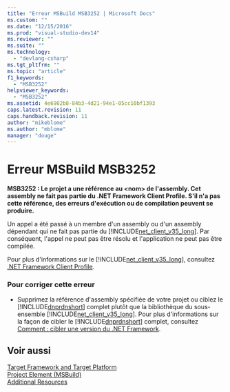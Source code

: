 ```yaml
---
title: "Erreur MSBuild MSB3252 | Microsoft Docs"
ms.custom: ""
ms.date: "12/15/2016"
ms.prod: "visual-studio-dev14"
ms.reviewer: ""
ms.suite: ""
ms.technology: 
  - "devlang-csharp"
ms.tgt_pltfrm: ""
ms.topic: "article"
f1_keywords: 
  - "MSB3252"
helpviewer_keywords: 
  - "MSB3252"
ms.assetid: 4e6982b8-84b3-4d21-94e1-05cc10bf1393
caps.latest.revision: 11
caps.handback.revision: 11
author: "mikeblome"
ms.author: "mblome"
manager: "douge"
---
```

# Erreur MSBuild MSB3252
**MSB3252 : Le projet a une référence au \<nom\> de l'assembly.  Cet assembly ne fait pas partie du .NET Framework Client Profile.  S'il n'a pas cette référence, des erreurs d'exécution ou de compilation peuvent se produire.**  
  
 Un appel a été passé à un membre d'un assembly ou d'un assembly dépendant qui ne fait pas partie du [!INCLUDE[net_client_v35_long](../misc/includes/net_client_v35_long_md.md)].  Par conséquent, l'appel ne peut pas être résolu et l'application ne peut pas être compilée.  
  
 Pour plus d'informations sur le [!INCLUDE[net_client_v35_long](../misc/includes/net_client_v35_long_md.md)], consultez [.NET Framework Client Profile](../Topic/.NET%20Framework%20Client%20Profile.md).  
  
### Pour corriger cette erreur  
  
-   Supprimez la référence d'assembly spécifiée de votre projet ou ciblez le [!INCLUDE[dnprdnshort](../code-quality/includes/dnprdnshort_md.md)] complet plutôt que la bibliothèque du sous\-ensemble [!INCLUDE[net_client_v35_long](../misc/includes/net_client_v35_long_md.md)].  Pour plus d'informations sur la façon de cibler le [!INCLUDE[dnprdnshort](../code-quality/includes/dnprdnshort_md.md)] complet, consultez [Comment : cibler une version du .NET Framework](../ide/how-to-target-a-version-of-the-dotnet-framework.md).  
  
## Voir aussi  
 [Target Framework and Target Platform](../msbuild/msbuild-target-framework-and-target-platform.md)   
 [Project Element \(MSBuild\)](../msbuild/project-element-msbuild.md)   
 [Additional Resources](../msbuild/additional-msbuild-resources.md)